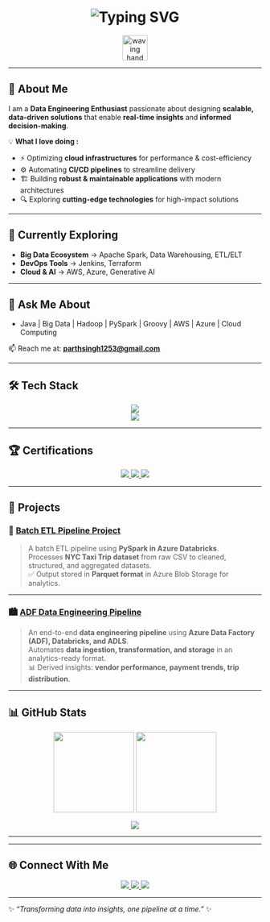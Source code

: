 <!-- Profile README for Parth  -->

<h1 align="center">
  <img src="https://readme-typing-svg.herokuapp.com?font=Fira+Code&pause=1000&color=00BFFF&center=true&width=435&lines=Hi+there+👋,+I'm+Parth!;Data+Engineering+Enthusiast;Cloud+%7C+Big+Data+%7C+AI+Explorer" alt="Typing SVG" />
</h1>

<p align="center">
  <img src="https://media.tenor.com/Wx9IEmZZXSoAAAAi/hi.gif" width="50" height="50" alt="waving hand"/>
</p>

---

## 🚀 About Me
I am a **Data Engineering Enthusiast** passionate about designing **scalable, data-driven solutions** that enable **real-time insights** and **informed decision-making**.  

💡 **What I love doing :**  
- ⚡ Optimizing **cloud infrastructures** for performance & cost-efficiency  
- ⚙️ Automating **CI/CD pipelines** to streamline delivery  
- 🏗️ Building **robust & maintainable applications** with modern architectures  
- 🔍 Exploring **cutting-edge technologies** for high-impact solutions  

---

## 🌱 Currently Exploring
- **Big Data Ecosystem** → Apache Spark, Data Warehousing, ETL/ELT  
- **DevOps Tools** → Jenkins, Terraform  
- **Cloud & AI** → AWS, Azure, Generative AI  

---

## 💬 Ask Me About
- Java | Big Data | Hadoop | PySpark | Groovy | AWS | Azure | Cloud Computing  

📫 Reach me at: [**parthsingh1253@gmail.com**](mailto:parthsingh1253@gmail.com)  

---

## 🛠️ Tech Stack
<p align="center">
  <img src="https://skillicons.dev/icons?i=java,python,git,github,aws,azure,mysql,jenkins,terraform&theme=dark" />
  <br/>
  <img src="https://skillicons.dev/icons?i=spark,databricks&theme=dark" />
</p>

---

## 🏆 Certifications
<p align="center">
  <a href="https://www.hackerrank.com/certificates/731721820af3" target="_blank">
    <img src="https://img.shields.io/badge/SQL%20Advance-2EC866?style=for-the-badge&logo=hackerrank&logoColor=white"/>
  </a>
  <a href="https://www.hackerrank.com/certificates/6f58d3da3e47" target="_blank">
    <img src="https://img.shields.io/badge/SQL%20Intermediate-1BA94C?style=for-the-badge&logo=hackerrank&logoColor=white"/>
  </a>
  <a href="https://www.hackerrank.com/certificates/f507e955aa98" target="_blank">
    <img src="https://img.shields.io/badge/SQL%20Basic-107C41?style=for-the-badge&logo=hackerrank&logoColor=white"/>
  </a>
</p>

---

## 📂 Projects

### 🚖 [Batch ETL Pipeline Project](https://github.com/parthhhhh12/Batch_ETL_Pipeline_Project.git)  
> A batch ETL pipeline using **PySpark in Azure Databricks**.  
Processes **NYC Taxi Trip dataset** from raw CSV to cleaned, structured, and aggregated datasets.  
✅ Output stored in **Parquet format** in Azure Blob Storage for analytics.  

---

### 🏙️ [ADF Data Engineering Pipeline](https://github.com/parthhhhh12/ADF_Pipeline_Data_Project.git)  
> An end-to-end **data engineering pipeline** using **Azure Data Factory (ADF), Databricks, and ADLS**.  
Automates **data ingestion, transformation, and storage** in an analytics-ready format.  
📊 Derived insights: **vendor performance, payment trends, trip distribution**.  

---

## 📊 GitHub Stats
<p align="center">
  <img src="https://github-readme-stats.vercel.app/api?username=parthhhhh12&show_icons=true&theme=tokyonight" height="160px"/>
  <img src="https://github-readme-streak-stats.herokuapp.com/?user=parthhhhh12&theme=tokyonight" height="160px"/>
</p>

<p align="center">
  <img src="https://github-profile-summary-cards.vercel.app/api/cards/profile-details?username=parthhhhh12&theme=tokyonight"/>
</p>

---
---

## 🌐 Connect With Me
<p align="center">
  <a href="https://github.com/parthhhhh12" target="_blank">
    <img src="https://img.shields.io/badge/GitHub-181717?style=for-the-badge&logo=github&logoColor=white"/>
  </a>
  <a href="https://www.linkedin.com/in/singh05e/" target="_blank">
    <img src="https://img.shields.io/badge/LinkedIn-0077B5?style=for-the-badge&logo=linkedin&logoColor=white"/>
  </a>
  <a href="mailto:parthsingh1253@gmail.com">
    <img src="https://img.shields.io/badge/Gmail-D14836?style=for-the-badge&logo=gmail&logoColor=white"/>
  </a>
</p>

---

✨ _“Transforming data into insights, one pipeline at a time.”_ ✨  


